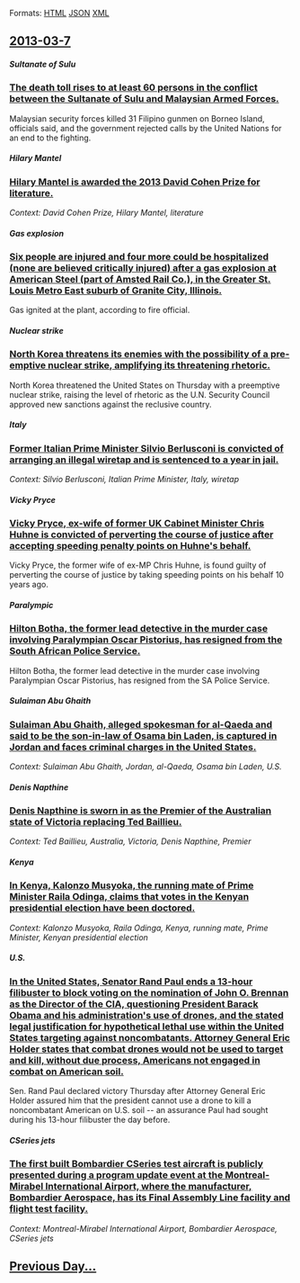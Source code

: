 
Formats: [HTML](2013/03/7/index.html)  [JSON](2013/03/7/index.json)  [XML](2013/03/7/index.xml)  

## [2013-03-7](/news/2013/03/7/index.md)

##### Sultanate of Sulu
### [The death toll rises to at least 60 persons in the conflict between the Sultanate of Sulu and Malaysian Armed Forces. ](/news/2013/03/7/the-death-toll-rises-to-at-least-60-persons-in-the-conflict-between-the-sultanate-of-sulu-and-malaysian-armed-forces.md)
Malaysian security forces killed 31 Filipino gunmen on Borneo Island, officials said, and the government rejected calls by the United Nations for an end to the fighting.

##### Hilary Mantel
### [Hilary Mantel is awarded the 2013 David Cohen Prize for literature. ](/news/2013/03/7/hilary-mantel-is-awarded-the-2013-david-cohen-prize-for-literature.md)
_Context: David Cohen Prize, Hilary Mantel, literature_

##### Gas explosion
### [Six people are injured and four more could be hospitalized (none are believed critically injured) after a gas explosion at American Steel (part of Amsted Rail Co.), in the Greater St. Louis Metro East suburb of Granite City, Illinois. ](/news/2013/03/7/six-people-are-injured-and-four-more-could-be-hospitalized-none-are-believed-critically-injured-after-a-gas-explosion-at-american-steel-p.md)
Gas ignited at the plant, according to fire official.

##### Nuclear strike
### [North Korea threatens its enemies with the possibility of a pre-emptive nuclear strike, amplifying its threatening rhetoric. ](/news/2013/03/7/north-korea-threatens-its-enemies-with-the-possibility-of-a-pre-emptive-nuclear-strike-amplifying-its-threatening-rhetoric.md)
North Korea threatened the United States on Thursday with a preemptive nuclear strike, raising the level of rhetoric as the U.N. Security Council approved new sanctions against the reclusive country.

##### Italy
### [Former Italian Prime Minister Silvio Berlusconi is convicted of arranging an illegal wiretap and is sentenced to a year in jail. ](/news/2013/03/7/former-italian-prime-minister-silvio-berlusconi-is-convicted-of-arranging-an-illegal-wiretap-and-is-sentenced-to-a-year-in-jail.md)
_Context: Silvio Berlusconi, Italian Prime Minister, Italy, wiretap_

##### Vicky Pryce
### [Vicky Pryce, ex-wife of former UK Cabinet Minister Chris Huhne is convicted of perverting the course of justice after accepting speeding penalty points on Huhne's behalf. ](/news/2013/03/7/vicky-pryce-ex-wife-of-former-uk-cabinet-minister-chris-huhne-is-convicted-of-perverting-the-course-of-justice-after-accepting-speeding-pen.md)
Vicky Pryce, the former wife of ex-MP Chris Huhne, is found guilty of perverting the course of justice by taking speeding points on his behalf 10 years ago.

##### Paralympic
### [Hilton Botha, the former lead detective in the murder case involving Paralympian Oscar Pistorius, has resigned from the South African Police Service. ](/news/2013/03/7/hilton-botha-the-former-lead-detective-in-the-murder-case-involving-paralympian-oscar-pistorius-has-resigned-from-the-south-african-police.md)
Hilton Botha, the former lead detective in the murder case involving Paralympian Oscar Pistorius, has resigned from the SA Police Service.

##### Sulaiman Abu Ghaith
### [Sulaiman Abu Ghaith, alleged spokesman for al-Qaeda and said to be the son-in-law of Osama bin Laden, is captured in Jordan and faces criminal charges in the United States. ](/news/2013/03/7/sulaiman-abu-ghaith-alleged-spokesman-for-al-qaeda-and-said-to-be-the-son-in-law-of-osama-bin-laden-is-captured-in-jordan-and-faces-crimin.md)
_Context: Sulaiman Abu Ghaith, Jordan, al-Qaeda, Osama bin Laden, U.S._

##### Denis Napthine
### [Denis Napthine is sworn in as the Premier of the Australian state of Victoria replacing Ted Baillieu. ](/news/2013/03/7/denis-napthine-is-sworn-in-as-the-premier-of-the-australian-state-of-victoria-replacing-ted-baillieu.md)
_Context: Ted Baillieu, Australia, Victoria, Denis Napthine, Premier_

##### Kenya
### [In Kenya, Kalonzo Musyoka, the running mate of Prime Minister Raila Odinga, claims that votes in the Kenyan presidential election have been doctored. ](/news/2013/03/7/in-kenya-kalonzo-musyoka-the-running-mate-of-prime-minister-raila-odinga-claims-that-votes-in-the-kenyan-presidential-election-have-been.md)
_Context: Kalonzo Musyoka, Raila Odinga, Kenya, running mate, Prime Minister, Kenyan presidential election_

##### U.S.
### [In the United States, Senator Rand Paul ends a 13-hour filibuster to block voting on the nomination of John O. Brennan as the Director of the CIA, questioning President Barack Obama and his administration's use of drones, and the stated legal justification for hypothetical lethal use within the United States targeting against noncombatants. Attorney General Eric Holder states that combat drones would not be used to target and kill, without due process, Americans not engaged in combat on American soil. ](/news/2013/03/7/in-the-united-states-senator-rand-paul-ends-a-13-hour-filibuster-to-block-voting-on-the-nomination-of-john-o-brennan-as-the-director-of-th.md)
Sen. Rand Paul declared victory Thursday after Attorney General Eric Holder assured him that the president cannot use a drone to kill a noncombatant American on U.S. soil -- an assurance Paul had sought during his 13-hour filibuster the day before. 

##### CSeries jets
### [The first built Bombardier CSeries test aircraft is publicly presented during a program update event at the Montreal-Mirabel International Airport, where the manufacturer, Bombardier Aerospace, has its Final Assembly Line facility and flight test facility. ](/news/2013/03/7/the-first-built-bombardier-cseries-test-aircraft-is-publicly-presented-during-a-program-update-event-at-the-montra-c-alamirabel-internationa.md)
_Context: Montreal-Mirabel International Airport, Bombardier Aerospace, CSeries jets_

## [Previous Day...](/news/2013/03/6/index.md)

